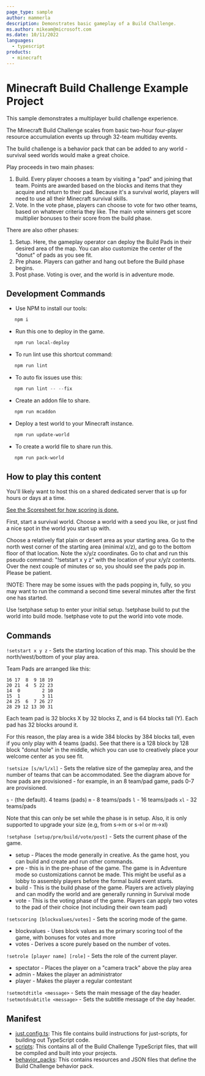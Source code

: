 ```yaml
---
page_type: sample
author: mammerla
description: Demonstrates basic gameplay of a Build Challenge.
ms.author: mikeam@microsoft.com
ms.date: 10/11/2022
languages:
  - typescript
products:
  - minecraft
---
```


# Minecraft Build Challenge Example Project

This sample demonstrates a multiplayer build challenge experience.

The Minecraft Build Challenge scales from basic two-hour four-player resource accumulation events up through 32-team multiday events.

The build challenge is a behavior pack that can be added to any world - survival seed worlds would make a great choice.

Play proceeds in two main phases:

1. Build. Every player chooses a team by visiting a "pad" and joining that team. Points are awarded based on the blocks and items that they acquire and return to their pad. Because it's a survival world, players will need to use all their Minecraft survival skills.
1. Vote. In the vote phase, players can choose to vote for two other teams, based on whatever criteria they like. The main vote winners get score multiplier bonuses to their score from the build phase.

There are also other phases:

1. Setup. Here, the gameplay operator can deploy the Build Pads in their desired area of the map. You can also customize the center of the "donut" of pads as you see fit.
1. Pre phase. Players can gather and hang out before the Build phase begins.
1. Post phase. Voting is over, and the world is in adventure mode.

## Development Commands

- Use NPM to install our tools:

```powershell
   npm i
```

- Run this one to deploy in the game.

```powershell
   npm run local-deploy
```

- To run lint use this shortcut command:

```powershell
   npm run lint
```

- To auto fix issues use this:

```powershell
   npm run lint -- --fix
```

- Create an addon file to share.

```powershell
   npm run mcaddon
```

- Deploy a test world to your Minecraft instance.

```powershell
   npm run update-world
```

- To create a world file to share run this.

```powershell
   npm run pack-world
```

## How to play this content

You'll likely want to host this on a shared dedicated server that is up for hours or days at a time.

[See the Scoresheet for how scoring is done.](ScoreSheet.md)

First, start a survival world. Choose a world with a seed you like, or just find a nice spot in the world you start up with.

Choose a relatively flat plain or desert area as your starting area. Go to the north west corner of the starting area (minimal x/z), and go to the bottom floor of that location. Note the x/y/z coordinates. Go to chat and run this pseudo command: "!setstart x y z" with the location of your x/y/z contents. Over the next couple of minutes or so, you should see the pads pop in. Please be patient.

!NOTE: There may be some issues with the pads popping in, fully, so you may want to run the command a second time several minutes after the first one has started.

Use !setphase setup to enter your initial setup. !setphase build to put the world into build mode. !setphase vote to put the world into vote mode.

## Commands

`!setstart x y z` - Sets the starting location of this map. This should be the north/west/bottom of your play area.

Team Pads are arranged like this:

```dotnetcli
16 17  8  9 18 19
20 21  4  5 22 23
14  0        2 10
15  1        3 11
24 25  6  7 26 27
28 29 12 13 30 31
```

Each team pad is 32 blocks X by 32 blocks Z, and is 64 blocks tall (Y). Each pad has 32 blocks around it.

For this reason, the play area is a wide 384 blocks by 384 blocks tall, even if you only play with 4 teams (pads). See that there is a 128 block by 128 block "donut hole" in the middle, which you can use to creatively place your welcome center as you see fit.

`!setsize [s/m/l/xl]` - Sets the relative size of the gameplay area, and the number of teams that can be accommodated. See the diagram above for how pads are provisioned - for example, in an 8 team/pad game, pads 0-7 are provisioned.

`s` - (the default). 4 teams (pads)
`m` - 8 teams/pads
`l` - 16 teams/pads
`xl` - 32 teams/pads

Note that this can only be set while the phase is in setup. Also, it is only supported to upgrade your size (e.g, from s->m or s->l or m->xl)

`!setphase [setup/pre/build/vote/post]` - Sets the current phase of the game.

- setup - Places the mode generally in creative. As the game host, you can build and create and run other commands.
- pre - this is in the pre-phase of the game. The game is in Adventure mode so customizations cannot be made. This might be useful as a lobby to assembly players before the formal build event starts.
- build - This is the build phase of the game. Players are actively playing and can modify the world and are generally running in Survival mode
- vote - This is the voting phase of the game. Players can apply two votes to the pad of their choice (not including their own team pad)

`!setscoring [blockvalues/votes]` - Sets the scoring mode of the game.
        
* blockvalues - Uses block values as the primary scoring tool of the game, with bonuses for votes and more
* votes - Derives a score purely based on the number of votes.

`!setrole [player name] [role]` - Sets the role of the current player.

- spectator - Places the player on a "camera track" above the play area
- admin - Makes the player an administrator
- player - Makes the player a regular contestant

`!setmotdtitle <message>` - Sets the main message of the day header.
`!setmotdsubtitle <message>` - Sets the subtitle message of the day header.

## Manifest

- [just.config.ts](https://github.com/microsoft/minecraft-scripting-samples/blob/main/build-challenge/just.config.ts): This file contains build instructions for just-scripts, for building out TypeScript code.
- [scripts](https://github.com/microsoft/minecraft-scripting-samples/blob/main/build-challenge/scripts): This contains all of the Build Challenge TypeScript files, that will be compiled and built into your projects.
- [behavior_packs](https://github.com/microsoft/minecraft-scripting-samples/blob/main/build-challenge/behavior_packs): This contains resources and JSON files that define the Build Challenge behavior pack.
